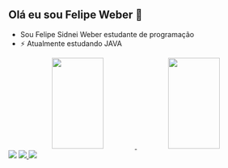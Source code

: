 ## Olá eu sou Felipe Weber 👋

- Sou Felipe Sidnei Weber estudante de programação
- ⚡ Atualmente estudando JAVA

<div align="center">
  <a href="https://github.com/FelipeWeber593">
  <img height="180em" width="45%" src="https://github-readme-stats.vercel.app/api?username=FelipeWeber593&show_icons=true&theme=hacker&include_all_commits=true&count_private=true"/>
  <img height="180em" width="45%" src="https://github-readme-stats.vercel.app/api/top-langs/?username=FelipeWeber593&layout=compact&langs_count=7&theme=hacker"/>
</div>
 
<div>
  <a href="https://instagram.com/_felipesw" target="_blank"><img src="https://img.shields.io/badge/-Instagram-%23E4405F?style=for-the-badge&logo=instagram&logoColor=white" target="_blank"></a>
  <a href = "mailto:felipewebersidnei@gmail.com"><img src="https://img.shields.io/badge/-Gmail-%23333?style=for-the-badge&logo=gmail&logoColor=white" target="_blank">     </a>
  <a href="https://www.linkedin.com/in/felipe-weber-828706218/" target="_blank"><img src="https://img.shields.io/badge/-LinkedIn-%230077B5?style=for-the-badge&logo=linkedin&logoColor=white" target="_blank"></a> 

</div>
